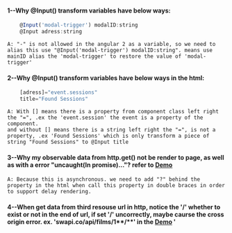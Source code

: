 #### 1--Why @Input() transform variables have below ways:
```js
    @Input('modal-trigger') modalID:string
    @Input adress:string
```
    A: "-" is not allowed in the angular 2 as a variable, so we need to alias this use "@Input('modal-trigger') modalID:string". means use mainID alias the 'modal-trigger' to restore the value of 'modal-trigger'

#### 2--Why @Input() transform variables have below ways in the html:
```js
    [adress]="event.sessions"
    title="Found Sessions"
```
    A: With [] means there is a property from component class left right the "=", .ex the 'event.session' the event is a property of the component.
    and without [] means there is a string left right the "=", is not a property, .ex 'Found Sessions' which is only transform a piece of string "Found Sessions" to @Input title
#### 3--Why my observable data from http.get() not be render to page, as well as with a error "uncaught(In promise)..."? refer to [Demo](http://plnkr.co/edit/hJ40JWN6nJpSvr8Ph0y9)
    A: Because this is asynchronous. we need to add "?" behind the property in the html when call this property in double braces in order to support delay rendering.
#### 4--When get data from third resouse url in http, notice the '/' whether to exist or not in the end of url, if set '/' uncorrectly, maybe caurse the cross origin error. ex. 'swapi.co/api/films/1**/**' in the [Demo](http://plnkr.co/edit/hJ40JWN6nJpSvr8Ph0y9) '
